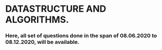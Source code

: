 # DATASTRUCTURE AND ALGORITHMS.

### Here, all set of questions done in the span of 08.06.2020 to 08.12.2020, will be available.